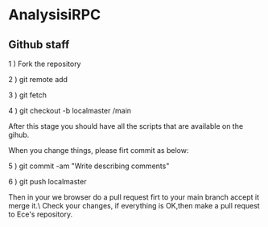 # AnalysisiRPC


## Github staff
1 ) Fork the repository

2 ) git remote add <your repo name> <your repo link.git>
 
3 ) git fetch <your repo name>
 
4 ) git checkout -b localmaster <your repo name>/main
 

After this stage you should have all the scripts that are available on the gihub.

When you change things, please firt commit as below:
 
5 ) git commit -am "Write describing comments"
 
6 ) git push <your repo name> localmaster

Then in your we browser do a pull request firt to your main branch accept it merge it.\\
Check your changes, if everything is OK,then make a pull request to Ece's repository. 
 
